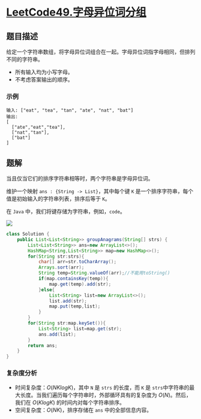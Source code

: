 # [LeetCode49.字母异位词分组](https://leetcode-cn.com/problems/group-anagrams/)
## 题目描述
给定一个字符串数组，将字母异位词组合在一起。字母异位词指字母相同，但排列不同的字符串。

- 所有输入均为小写字母。
- 不考虑答案输出的顺序。
### 示例
```
输入: ["eat", "tea", "tan", "ate", "nat", "bat"]
输出:
[
  ["ate","eat","tea"],
  ["nat","tan"],
  ["bat"]
]
```
## 题解
当且仅当它们的排序字符串相等时，两个字符串是字母异位词。

维护一个映射 `ans : {String -> List}`，其中每个键 `K` 是一个排序字符串，每个值是初始输入的字符串列表，排序后等于 `K`。

在 `Java` 中，我们将键存储为字符串，例如，`code`。

![](https://picgp.oss-cn-beijing.aliyuncs.com/img/20201005203816.png)

```java
class Solution {
    public List<List<String>> groupAnagrams(String[] strs) {
        List<List<String>> ans=new ArrayList<>();
        HashMap<String,List<String>> map=new HashMap<>();
        for(String str:strs){
            char[] arr=str.toCharArray();
            Arrays.sort(arr);
            String temp=String.valueOf(arr);//不能用toString()
            if(map.containsKey(temp)){
                map.get(temp).add(str);
            }else{
                List<String> list=new ArrayList<>();
                list.add(str);
                map.put(temp,list);
            }
        }
        for(String str:map.keySet()){
            List<String> list=map.get(str);
            ans.add(list);
        }
        return ans;
    }
}
```
### 复杂度分析
- 时间复杂度：$O(NKlogK)$，其中 `N` 是 `strs` 的长度，而 `K` 是 `strs`中字符串的最大长度。当我们遍历每个字符串时，外部循环具有的复杂度为 $O(N)$。然后，我们在 $O(KlogK)$ 的时间内对每个字符串排序。
- 空间复杂度：$O(NK)$，排序存储在 `ans` 中的全部信息内容。


